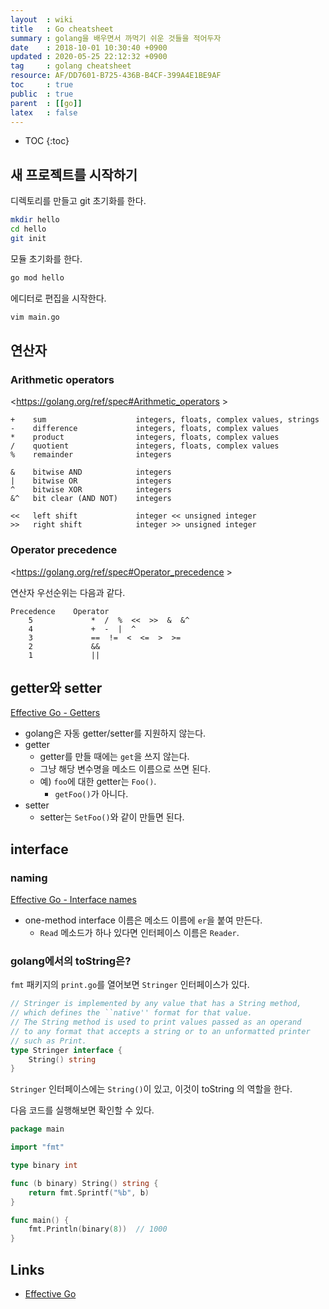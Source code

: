 ```yaml
---
layout  : wiki
title   : Go cheatsheet
summary : golang을 배우면서 까먹기 쉬운 것들을 적어두자
date    : 2018-10-01 10:30:40 +0900
updated : 2020-05-25 22:12:32 +0900
tag     : golang cheatsheet
resource: AF/DD7601-B725-436B-B4CF-399A4E1BE9AF
toc     : true
public  : true
parent  : [[go]]
latex   : false
---
```

* TOC
{:toc}

## 새 프로젝트를 시작하기

디렉토리를 만들고 git 초기화를 한다.

```sh
mkdir hello
cd hello
git init
```

모듈 초기화를 한다.

```sh
go mod hello
```

에디터로 편집을 시작한다.

```sh
vim main.go
```

## 연산자

### Arithmetic operators

<https://golang.org/ref/spec#Arithmetic_operators >

```
+    sum                    integers, floats, complex values, strings
-    difference             integers, floats, complex values
*    product                integers, floats, complex values
/    quotient               integers, floats, complex values
%    remainder              integers

&    bitwise AND            integers
|    bitwise OR             integers
^    bitwise XOR            integers
&^   bit clear (AND NOT)    integers

<<   left shift             integer << unsigned integer
>>   right shift            integer >> unsigned integer
```


### Operator precedence

<https://golang.org/ref/spec#Operator_precedence >

연산자 우선순위는 다음과 같다.

```
Precedence    Operator
    5             *  /  %  <<  >>  &  &^
    4             +  -  |  ^
    3             ==  !=  <  <=  >  >=
    2             &&
    1             ||
```


## getter와 setter

[Effective Go - Getters](https://golang.org/doc/effective_go.html?#Getters )

* golang은 자동 getter/setter를 지원하지 않는다.
* getter
    * getter를 만들 때에는 `get`을 쓰지 않는다.
    * 그냥 해당 변수명을 메소드 이름으로 쓰면 된다.
    * 예) `foo`에 대한 getter는 `Foo()`.
        * `getFoo()`가 아니다.
* setter
    * setter는 `SetFoo()`와 같이 만들면 된다.

## interface

### naming

[Effective Go - Interface names](https://golang.org/doc/effective_go.html?#interface-names )

* one-method interface 이름은 메소드 이름에 `er`을 붙여 만든다.
    * `Read` 메소드가 하나 있다면 인터페이스 이름은 `Reader`.


### golang에서의 toString은?

`fmt` 패키지의 `print.go`를 열어보면 `Stringer` 인터페이스가 있다.

```go
// Stringer is implemented by any value that has a String method,
// which defines the ``native'' format for that value.
// The String method is used to print values passed as an operand
// to any format that accepts a string or to an unformatted printer
// such as Print.
type Stringer interface {
	String() string
}
```

`Stringer` 인터페이스에는 `String()`이 있고, 이것이 toString 의 역할을 한다.

다음 코드를 실행해보면 확인할 수 있다.

```go
package main

import "fmt"

type binary int

func (b binary) String() string {
	return fmt.Sprintf("%b", b)
}

func main() {
	fmt.Println(binary(8))  // 1000
}
```


## Links

* [Effective Go](https://golang.org/doc/effective_go.html )

